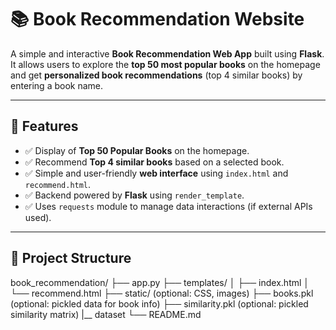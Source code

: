 # 📚 Book Recommendation Website

A simple and interactive **Book Recommendation Web App** built using **Flask**.  
It allows users to explore the **top 50 most popular books** on the homepage and get **personalized book recommendations** (top 4 similar books) by entering a book name.

---

## 🚀 Features

- ✅ Display of **Top 50 Popular Books** on the homepage.
- ✅ Recommend **Top 4 similar books** based on a selected book.
- ✅ Simple and user-friendly **web interface** using `index.html` and `recommend.html`.
- ✅ Backend powered by **Flask** using `render_template`.
- ✅ Uses `requests` module to manage data interactions (if external APIs used).

---

## 📁 Project Structure

book_recommendation/
├── app.py
├── templates/
│ ├── index.html
│ └── recommend.html
├── static/ (optional: CSS, images)
├── books.pkl (optional: pickled data for book info)
├── similarity.pkl (optional: pickled similarity matrix)
|__ dataset
└── README.md
